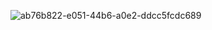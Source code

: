![ab76b822-e051-44b6-a0e2-ddcc5fcdc689](https://github.com/ulasusakli/HareketliPlatform/assets/65766958/e9fd9a29-a127-49f1-ad05-35a80c100307)

